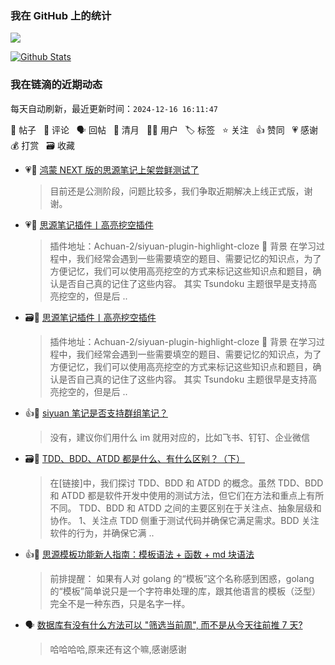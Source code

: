 ### 我在 GitHub 上的统计

<a title="Hits" target="_blank" href="https://github.com/Crowds21/Crowds21"><img src="https://hits.b3log.org/crowds21/crowds21.svg"></a>

[![Github Stats](https://github-readme-stats.vercel.app/api?username=crowds21&theme=tokyonight&show_icons=true)](https://github.com/crowds21)

<!--events start -->

### 我在链滴的近期动态

每天自动刷新，最近更新时间：`2024-12-16 16:11:47`

📝 帖子 &nbsp; 💬 评论 &nbsp; 🗣 回帖 &nbsp; 🌙 清月 &nbsp; 👨‍💻 用户 &nbsp; 🏷️ 标签 &nbsp; ⭐️ 关注 &nbsp; 👍 赞同 &nbsp; 💗 感谢 &nbsp; 💰 打赏 &nbsp; 🗃 收藏

* 💗💬 [鸿蒙 NEXT 版的思源笔记上架尝鲜测试了](https://ld246.com/article/1733151081951/comment/1733153442601#comments)

  > 目前还是公测阶段，问题比较多，我们争取近期解决上线正式版，谢谢。
* 💗📝 [思源笔记插件丨高亮挖空插件](https://ld246.com/article/1732817493005)

  > 插件地址：Achuan-2/siyuan-plugin-highlight-cloze 🤔 背景 在学习过程中，我们经常会遇到一些需要填空的题目、需要记忆的知识点，为了方便记忆，我们可以使用高亮挖空的方式来标记这些知识点和题目，确认是否自己真的记住了这些内容。 其实 Tsundoku 主题很早是支持高亮挖空的，但是后 ..
* 🗃📝 [思源笔记插件丨高亮挖空插件](https://ld246.com/article/1732817493005)

  > 插件地址：Achuan-2/siyuan-plugin-highlight-cloze 🤔 背景 在学习过程中，我们经常会遇到一些需要填空的题目、需要记忆的知识点，为了方便记忆，我们可以使用高亮挖空的方式来标记这些知识点和题目，确认是否自己真的记住了这些内容。 其实 Tsundoku 主题很早是支持高亮挖空的，但是后 ..
* 👍💬 [siyuan 笔记是否支持群组笔记？](https://ld246.com/article/1726710369817/comment/1726711906338#comments)

  > 没有，建议你们用什么 im 就用对应的，比如飞书、钉钉、企业微信
* 🗃📝 [TDD、BDD、ATDD 都是什么、有什么区别？（下）](https://ld246.com/article/1704677904067)

  > 在[链接]中，我们探讨 TDD、BDD 和 ATDD 的概念。虽然 TDD、BDD 和 ATDD 都是软件开发中使用的测试方法，但它们在方法和重点上有所不同。 TDD、BDD 和 ATDD 之间的主要区别在于关注点、抽象层级和协作。 1、关注点 TDD 侧重于测试代码并确保它满足需求。BDD 关注软件的行为，并确保它满 ..
* 👍💬 [思源模板功能新人指南：模板语法 + 函数 + md 块语法](https://ld246.com/article/1715065433237/comment/1715069966494#comments)

  > 前排提醒： 如果有人对 golang 的“模板”这个名称感到困惑，golang 的“模板”简单说只是一个字符串处理的库，跟其他语言的模板（泛型）完全不是一种东西，只是名字一样。
* 🗣 [数据库有没有什么方法可以 "筛选当前周", 而不是从今天往前推 7 天?](https://ld246.com/article/1725154228816/comment/1725171849674#comments)

  > 哈哈哈哈,原来还有这个嘛,感谢感谢


<!--events end -->
